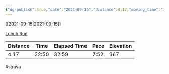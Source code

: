 ```yaml
---
{"dg-publish":true,"date":"2021-09-15","distance":4.17,"moving_time":"32:50","elapsed_time":"32:59","pace":"7:52","total_elevation_gain":367,"url":"https://www.strava.com/activities/5966591701","permalink":"/01-personal/strava/2021-09-15-lunch-run/","dgPassFrontmatter":true}
---
```



[[2021-09-15\|2021-09-15]]

[Lunch Run](https://www.strava.com/activities/5966591701)

| Distance | Time  | Elapsed Time | Pace | Elevation |
| -------- | ----- | ------------ | ---- | --------- |
| 4.17     | 32:50 | 32:59        | 7:52 | 367       |




#strava
